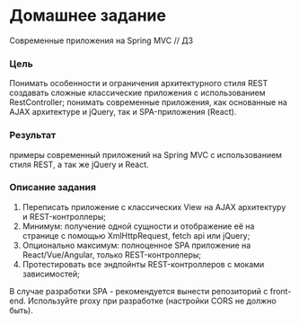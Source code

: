 # Домашнее задание
Современные приложения на Spring MVC // ДЗ

### Цель
Понимать особенности и ограничения архитектурного стиля REST
создавать сложные классические приложения с использованием RestController;
понимать современные приложения, как основанные на AJAX архитектуре и jQuery, так и SPA-приложения (React).

### Результат 
примеры современный приложений на Spring MVC с использованием стиля REST, а так же jQuery и React.

### Описание задания

1. Переписать приложение с классических View на AJAX архитектуру и REST-контроллеры;
2. Минимум: получение одной сущности и отображение её на странице с помощью XmlHttpRequest, fetch api или jQuery;
3. Опционально максимум: полноценное SPA приложение на React/Vue/Angular, только REST-контроллеры;
4. Протестировать все эндпойнты REST-контроллеров с моками зависимостей;

В случае разработки SPA - рекомендуется вынести репозиторий с front-end. Используйте proxy при разработке (настройки CORS не должно быть).